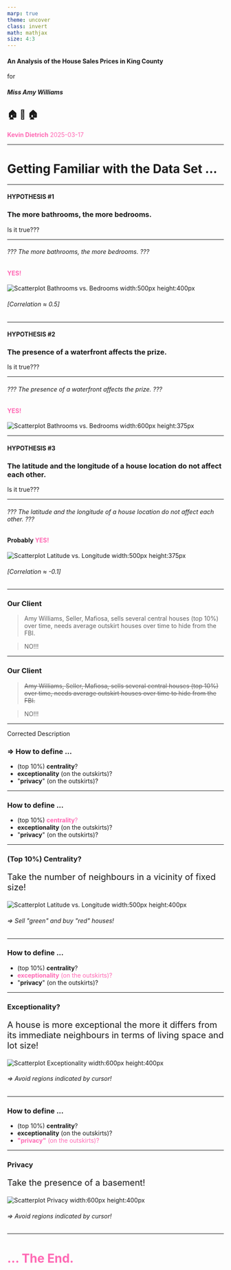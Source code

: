 ```yaml
---
marp: true
theme: uncover
class: invert
math: mathjax
size: 4:3
---
```


#### An Analysis of the House Sales Prices in King County

for

##### Miss Amy Williams

## 🏠 👑 🏠

<span style="font-size: 14px; color: hotpink">

**Kevin Dietrich**
2025-03-17

</span>

---

# Getting Familiar with the Data Set ...

---

#### HYPOTHESIS #1

### The more bathrooms, the more bedrooms.

Is it true???

---

###### ??? The more bathrooms, the more bedrooms. ???

#### <span style="color: hotpink">YES!</span>

![Scatterplot Bathrooms vs. Bedrooms width:500px height:400px](./plots/bathrooms-vs-bedrooms.png)

###### [Correlation $\approx$ 0.5]

---

#### HYPOTHESIS #2

### The presence of a waterfront affects the prize.

Is it true???

---

###### ??? The presence of a waterfront affects the prize. ???

#### <span style="color: hotpink">YES!</span>

![Scatterplot Bathrooms vs. Bedrooms width:600px height:375px](./plots/price-on-waterfront.png)

---

#### HYPOTHESIS #3

### The latitude and the longitude of a house location do not affect each other.

Is it true???

---

###### ??? The latitude and the longitude of a house location do not affect each other. ???

#### Probably <span style="color: hotpink">YES!</span>

![Scatterplot Latitude vs. Longitude width:500px height:375px](./plots/lat-vs-long.png)

###### [Correlation $\approx$ -0.1]

--- 

### Our Client

> Amy Williams, Seller, Mafiosa, sells several central houses (top 10%) over time, needs average outskirt houses over time to hide from the FBI.

> NO!!!

--- 

### Our Client

> ~~Amy Williams, Seller, Mafiosa, sells several central houses (top 10%) over time, needs average outskirt houses over time to hide from the FBI.~~


> NO!!!

---

Corrected Description

### ⇒ How to define ...

- (top 10%) **centrality**?
- **exceptionality** (on the outskirts)?
- "**privacy**" (on the outskirts)?

---

### How to define ...

- (top 10%) <span style="color: hotpink">**centrality**?</span>
- **exceptionality** (on the outskirts)?
- "**privacy**" (on the outskirts)?

---

### (Top 10%) Centrality?

<span style="font-size: 20px;">

Take the number of neighbours in a vicinity of fixed size!

</span>

![Scatterplot Latitude vs. Longitude width:500px height:400px](./plots/centrality-plot.png)

###### ⇒ Sell "green" and buy "red" houses!

---

### How to define ...

- (top 10%) **centrality**?
- <span style="color: hotpink">**exceptionality** (on the outskirts)?</span>
- "**privacy**" (on the outskirts)?

---

### Exceptionality?

<span style="font-size: 20px;">

A house is more exceptional the more it differs from its immediate neighbours in terms of living space and lot size!

</span>

![Scatterplot Exceptionality width:600px height:400px](./plots/exceptionality-plot.png)

###### ⇒ Avoid regions indicated by cursor!

---

### How to define ...

- (top 10%) **centrality**?
- **exceptionality** (on the outskirts)?
- <span style="color: hotpink">**"privacy"** (on the outskirts)?</span>

---

### Privacy

<span style="font-size: 20px;">

Take the presence of a basement!

</span>

![Scatterplot Privacy width:600px height:400px](./plots/privacy-plot.png)

###### ⇒ Avoid regions indicated by cursor!

---

# <span style="color:hotpink">... The End.</span>
